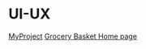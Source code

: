# UI-UX
[MyProject](https://www.figma.com/proto/w3IqyLkGGzaU6wxjvwG269/Untitled?page-id=70%3A12&node-id=71-244&viewport=393%2C241%2C0.03&t=w4BCw7gQZtnmx97k-1&scaling=contain&content-scaling=fixed)
[Grocery Basket Home page]([https://www.figma.com/proto/w3IqyLkGGzaU6wxjvwG269/Untitled?page-id=70%3A12&node-id=71-244&viewport=393%2C241%2C0.03&t=w4BCw7gQZtnmx97k-1&scaling=contain&content-scaling=fixed](https://www.figma.com/proto/UnWYq2X1d44ugvaL1owrDi/Project?page-id=0%3A1&node-id=1-2&viewport=661%2C400%2C0.22&t=yxNvtlzr6QC8YR0V-1&scaling=contain&content-scaling=fixed))
